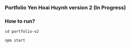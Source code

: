 ### Portfolio Yen Hoai Huynh version 2 (In Progress)

### How to run?
```
cd portfolio-v2
```
```
npm start
```
